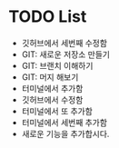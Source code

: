 # TODO List


- 깃허브에서 세번째 수정함
- GIT: 새로운 저장소 만들기
- GIT: 브랜치 이해하기
- GIT: 머지 해보기
- 터미널에서 추가함
- 깃허브에서 수정함
- 터미널에서 또 추가함
- 터미널에서 세번째 추가함
- 새로운 기능을 추가합시다.
